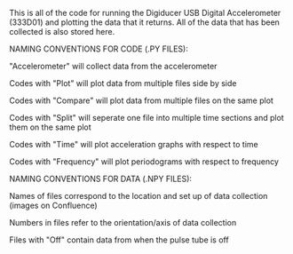 This is all of the code for running the Digiducer USB Digital Accelerometer (333D01) and plotting the data that it returns. All of the data that has been collected is also stored here. 


NAMING CONVENTIONS FOR CODE (.PY FILES):

"Accelerometer" will collect data from the accelerometer
 
Codes with "Plot" will plot data from multiple files side by side
 
Codes with "Compare" will plot data from multiple files on the same plot

Codes with "Split" will seperate one file into multiple time sections and plot them on the same plot
 
Codes with "Time" will plot acceleration graphs with respect to time
 
Codes with "Frequency" will plot periodograms with respect to frequency


 NAMING CONVENTIONS FOR DATA (.NPY FILES):

 Names of files correspond to the location and set up of data collection (images on Confluence)

 Numbers in files refer to the orientation/axis of data collection

 Files with "Off" contain data from when the pulse tube is off

